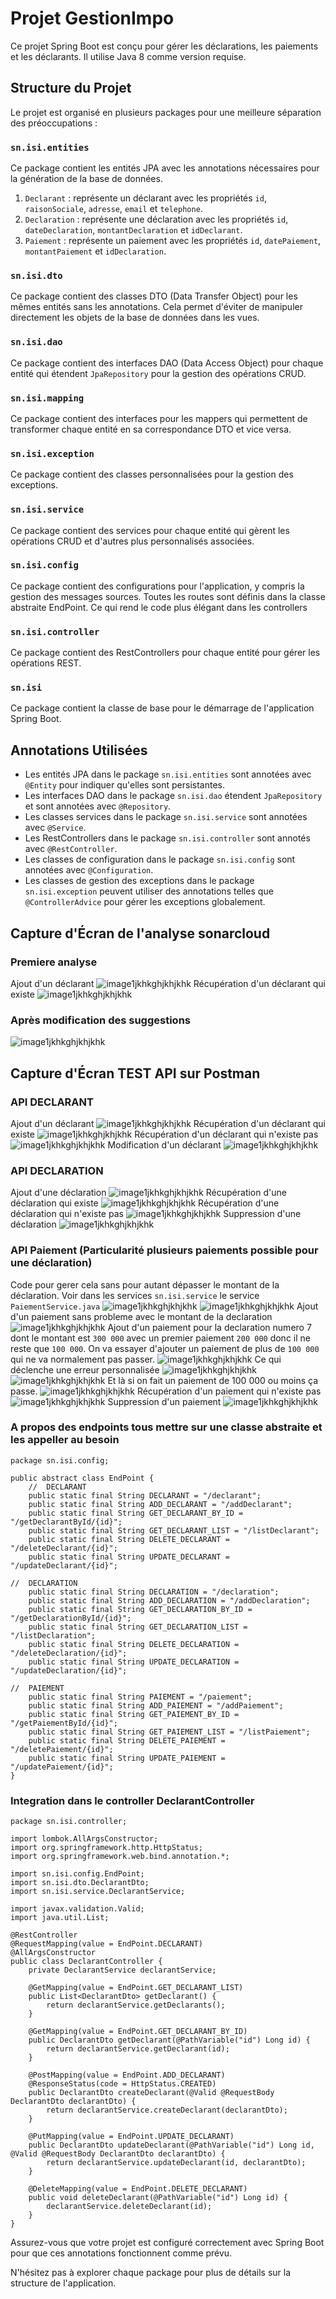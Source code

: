 # Projet GestionImpo

Ce projet Spring Boot est conçu pour gérer les déclarations, les paiements et les déclarants. Il utilise Java 8 comme version requise.

## Structure du Projet

Le projet est organisé en plusieurs packages pour une meilleure séparation des préoccupations :

### `sn.isi.entities`

Ce package contient les entités JPA avec les annotations nécessaires pour la génération de la base de données.

1. `Declarant` : représente un déclarant avec les propriétés `id`, `raisonSociale`, `adresse`, `email` et `telephone`.
2. `Declaration` : représente une déclaration avec les propriétés `id`, `dateDeclaration`, `montantDeclaration` et `idDeclarant`.
3. `Paiement` : représente un paiement avec les propriétés `id`, `datePaiement`, `montantPaiement` et `idDeclaration`.

### `sn.isi.dto`

Ce package contient des classes DTO (Data Transfer Object) pour les mêmes entités sans les annotations. Cela permet d'éviter de manipuler directement les objets de la base de données dans les vues.

### `sn.isi.dao`

Ce package contient des interfaces DAO (Data Access Object) pour chaque entité qui étendent `JpaRepository` pour la gestion des opérations CRUD.

### `sn.isi.mapping`

Ce package contient des interfaces pour les mappers qui permettent de transformer chaque entité en sa correspondance DTO et vice versa.

### `sn.isi.exception`

Ce package contient des classes personnalisées pour la gestion des exceptions.

### `sn.isi.service`

Ce package contient des services pour chaque entité qui gèrent les opérations CRUD et d'autres plus personnalisés associées.

### `sn.isi.config`

Ce package contient des configurations pour l'application, y compris la gestion des messages sources.
Toutes les routes sont définis dans la classe abstraite EndPoint. Ce qui rend le code plus élégant dans les controllers

### `sn.isi.controller`

Ce package contient des RestControllers pour chaque entité pour gérer les opérations REST.

### `sn.isi`

Ce package contient la classe de base pour le démarrage de l'application Spring Boot.

## Annotations Utilisées

- Les entités JPA dans le package `sn.isi.entities` sont annotées avec `@Entity` pour indiquer qu'elles sont persistantes.
- Les interfaces DAO dans le package `sn.isi.dao` étendent `JpaRepository` et sont annotées avec `@Repository`.
- Les classes services dans le package `sn.isi.service` sont annotées avec `@Service`.
- Les RestControllers dans le package `sn.isi.controller` sont annotés avec `@RestController`.
- Les classes de configuration dans le package `sn.isi.config` sont annotées avec `@Configuration`.
- Les classes de gestion des exceptions dans le package `sn.isi.exception` peuvent utiliser des annotations telles que `@ControllerAdvice` pour gérer les exceptions globalement.

## Capture d'Écran de l'analyse sonarcloud
### Premiere analyse
Ajout d'un déclarant
![image1jkhkghjkhjkhk](https://github.com/M-N-21/GestionImpotSpringBoot/blob/master/src/main/resources/captures/sonar1.PNG)
Récupération d'un déclarant qui existe
![image1jkhkghjkhjkhk](https://github.com/M-N-21/GestionImpotSpringBoot/blob/master/src/main/resources/captures/sonar2.PNG)
### Après modification des suggestions
![image1jkhkghjkhjkhk](https://github.com/M-N-21/GestionImpotSpringBoot/blob/master/src/main/resources/captures/sonar4.PNG)

## Capture d'Écran TEST API sur Postman
### API DECLARANT
Ajout d'un déclarant
![image1jkhkghjkhjkhk](https://github.com/M-N-21/GestionImpotSpringBoot/blob/master/src/main/resources/captures/Capture1.PNG)
Récupération d'un déclarant qui existe
![image1jkhkghjkhjkhk](https://github.com/M-N-21/GestionImpotSpringBoot/blob/master/src/main/resources/captures/Capture2.PNG)
Récupération d'un déclarant qui n'existe pas
![image1jkhkghjkhjkhk](https://github.com/M-N-21/GestionImpotSpringBoot/blob/master/src/main/resources/captures/Capture3.PNG)
Modification d'un déclarant
![image1jkhkghjkhjkhk](https://github.com/M-N-21/GestionImpotSpringBoot/blob/master/src/main/resources/captures/Capture4.PNG)

### API DECLARATION
Ajout d'une déclaration
![image1jkhkghjkhjkhk](https://github.com/M-N-21/GestionImpotSpringBoot/blob/master/src/main/resources/captures/Capture5.PNG)
Récupération d'une déclaration qui existe
![image1jkhkghjkhjkhk](https://github.com/M-N-21/GestionImpotSpringBoot/blob/master/src/main/resources/captures/Capture6.PNG)
Récupération d'une déclaration qui n'existe pas
![image1jkhkghjkhjkhk](https://github.com/M-N-21/GestionImpotSpringBoot/blob/master/src/main/resources/captures/Capture7.PNG)
Suppression d'une déclaration
![image1jkhkghjkhjkhk](https://github.com/M-N-21/GestionImpotSpringBoot/blob/master/src/main/resources/captures/Capture8.PNG)

### API Paiement (Particularité plusieurs paiements possible pour une déclaration)
Code pour gerer cela sans pour autant dépasser le montant de la déclaration. Voir dans les services `sn.isi.service` le service `PaiementService.java`
![image1jkhkghjkhjkhk](https://github.com/M-N-21/GestionImpotSpringBoot/blob/master/src/main/resources/captures/Capture9.PNG)
![image1jkhkghjkhjkhk](https://github.com/M-N-21/GestionImpotSpringBoot/blob/master/src/main/resources/captures/Capture10.PNG)
Ajout d'un paiement sans probleme avec le montant de la declaration
![image1jkhkghjkhjkhk](https://github.com/M-N-21/GestionImpotSpringBoot/blob/master/src/main/resources/captures/Capture11.PNG)
Ajout d'un paiement pour la declaration numero 7 dont le montant est `300 000` avec un premier paiement `200 000` donc il ne reste que `100 000`. On va essayer d'ajouter un paiement de plus de `100 000` qui ne va normalement pas passer.
![image1jkhkghjkhjkhk](https://github.com/M-N-21/GestionImpotSpringBoot/blob/master/src/main/resources/captures/Capture12.PNG)
Ce qui déclenche une erreur personnalisée
![image1jkhkghjkhjkhk](https://github.com/M-N-21/GestionImpotSpringBoot/blob/master/src/main/resources/captures/Capture13.PNG)
![image1jkhkghjkhjkhk](https://github.com/M-N-21/GestionImpotSpringBoot/blob/master/src/main/resources/captures/Capture14.PNG)
Et là si on fait un paiement de 100 000 ou moins ça passe.
![image1jkhkghjkhjkhk](https://github.com/M-N-21/GestionImpotSpringBoot/blob/master/src/main/resources/captures/Capture16.PNG)
Récupération d'un paiement qui n'existe pas
![image1jkhkghjkhjkhk](https://github.com/M-N-21/GestionImpotSpringBoot/blob/master/src/main/resources/captures/Capture15.PNG)
Suppression d'un paiement
![image1jkhkghjkhjkhk](https://github.com/M-N-21/GestionImpotSpringBoot/blob/master/src/main/resources/captures/Capture17.PNG)

### A propos des endpoints tous mettre sur une classe abstraite et les appeller au besoin
```
package sn.isi.config;

public abstract class EndPoint {
	//	DECLARANT
	public static final String DECLARANT = "/declarant";
	public static final String ADD_DECLARANT = "/addDeclarant";
	public static final String GET_DECLARANT_BY_ID = "/getDeclarantById/{id}";
	public static final String GET_DECLARANT_LIST = "/listDeclarant";
	public static final String DELETE_DECLARANT = "/deleteDeclarant/{id}";
	public static final String UPDATE_DECLARANT = "/updateDeclarant/{id}";
	
//	DECLARATION
	public static final String DECLARATION = "/declaration";
	public static final String ADD_DECLARATION = "/addDeclaration";
	public static final String GET_DECLARATION_BY_ID = "/getDeclarationById/{id}";
	public static final String GET_DECLARATION_LIST = "/listDeclaration";
	public static final String DELETE_DECLARATION = "/deleteDeclaration/{id}";
	public static final String UPDATE_DECLARATION = "/updateDeclaration/{id}";
	
//	PAIEMENT
	public static final String PAIEMENT = "/paiement";
	public static final String ADD_PAIEMENT = "/addPaiement";
	public static final String GET_PAIEMENT_BY_ID = "/getPaiementById/{id}";
	public static final String GET_PAIEMENT_LIST = "/listPaiement";
	public static final String DELETE_PAIEMENT = "/deletePaiement/{id}";
	public static final String UPDATE_PAIEMENT = "/updatePaiement/{id}";
}
```
### Integration dans le controller DeclarantController
```
package sn.isi.controller;

import lombok.AllArgsConstructor;
import org.springframework.http.HttpStatus;
import org.springframework.web.bind.annotation.*;

import sn.isi.config.EndPoint;
import sn.isi.dto.DeclarantDto;
import sn.isi.service.DeclarantService;

import javax.validation.Valid;
import java.util.List;

@RestController
@RequestMapping(value = EndPoint.DECLARANT)
@AllArgsConstructor
public class DeclarantController {
    private DeclarantService declarantService;

    @GetMapping(value = EndPoint.GET_DECLARANT_LIST)
    public List<DeclarantDto> getDeclarant() {
        return declarantService.getDeclarants();
    }

    @GetMapping(value = EndPoint.GET_DECLARANT_BY_ID)
    public DeclarantDto getDeclarant(@PathVariable("id") Long id) {
        return declarantService.getDeclarant(id);
    }

    @PostMapping(value = EndPoint.ADD_DECLARANT)
    @ResponseStatus(code = HttpStatus.CREATED)
    public DeclarantDto createDeclarant(@Valid @RequestBody DeclarantDto declarantDto) {
        return declarantService.createDeclarant(declarantDto);
    }

    @PutMapping(value = EndPoint.UPDATE_DECLARANT)
    public DeclarantDto updateDeclarant(@PathVariable("id") Long id, @Valid @RequestBody DeclarantDto declarantDto) {
        return declarantService.updateDeclarant(id, declarantDto);
    }

    @DeleteMapping(value = EndPoint.DELETE_DECLARANT)
    public void deleteDeclarant(@PathVariable("id") Long id) {
        declarantService.deleteDeclarant(id);
    }
}

```
Assurez-vous que votre projet est configuré correctement avec Spring Boot pour que ces annotations fonctionnent comme prévu.

N'hésitez pas à explorer chaque package pour plus de détails sur la structure de l'application.
